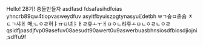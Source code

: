 Hello! 28기!
충돌만들자
asdfasd
fdsafasihdfoias yhncrb89qw4tiopvasweydfuv asyitfbyuiszpgtynasyui[detbh wㄱ슢ㅁ졷슘 ㅈㄷㄱ샤ㅐ 매;ㄴㅇㄹ허ㅑㅠㅁ녀ㅑㅐㄹ휴ㅗㅜㅐㅁㅇㄴ랴휴ㅗㅁㄴㅇㄹㄴㅇㄹqsidfjpasdjfvp09asefuv08aesudt90awert0u9aswerbuasbhnsiosdfbiosdjiojni;sdffu9f
